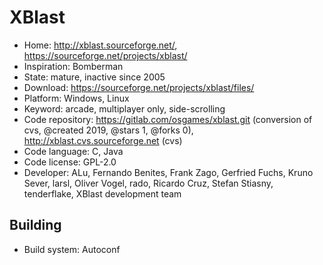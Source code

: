 # XBlast

- Home: http://xblast.sourceforge.net/, https://sourceforge.net/projects/xblast/
- Inspiration: Bomberman
- State: mature, inactive since 2005
- Download: https://sourceforge.net/projects/xblast/files/
- Platform: Windows, Linux
- Keyword: arcade, multiplayer only, side-scrolling
- Code repository: https://gitlab.com/osgames/xblast.git (conversion of cvs, @created 2019, @stars 1, @forks 0), http://xblast.cvs.sourceforge.net (cvs)
- Code language: C, Java
- Code license: GPL-2.0
- Developer: ALu, Fernando Benites, Frank Zago, Gerfried Fuchs, Kruno Sever, larsl, Oliver Vogel, rado, Ricardo Cruz, Stefan Stiasny, tenderflake, XBlast development team

## Building

- Build system: Autoconf
